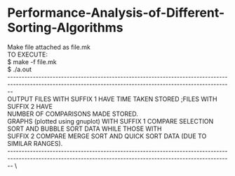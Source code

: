 # Performance-Analysis-of-Different-Sorting-Algorithms
Make file attached as file.mk \
TO EXECUTE: \
$ make -f file.mk \
$ ./a.out \
-------------------------------------------------------------------------------------------------------------------------------------------------------------- \
OUTPUT FILES WITH SUFFIX 1 HAVE TIME TAKEN STORED ;FILES WITH SUFFIX 2 HAVE \
NUMBER OF COMPARISONS MADE STORED. \
GRAPHS (plotted using gnuplot) WITH SUFFIX 1 COMPARE SELECTION SORT AND BUBBLE SORT DATA WHILE THOSE WITH \
SUFFIX 2 COMPARE MERGE SORT AND QUICK SORT DATA (DUE TO SIMILAR RANGES). \
-------------------------------------------------------------------------------------------------------------------------------------------------------------- \
